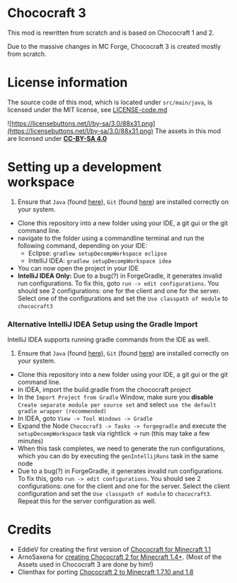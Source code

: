 # Chococraft 3
This mod is rewritten from scratch and is based on Chococraft 1 and 2.

Due to the massive changes in MC Forge, Chococraft 3 is created mostly from scratch.

# License information
The source code of this mod, which is located under `src/main/java`, is licensed under the MIT license, see [LICENSE-code.md](LICENSE-code.md)

![https://licensebuttons.net/l/by-sa/3.0/88x31.png](https://licensebuttons.net/l/by-sa/3.0/88x31.png)
The assets in this mod are licensed under [**CC-BY-SA 4.0**](https://creativecommons.org/licenses/by-sa/4.0/)

# Setting up a development workspace
1. Ensure that `Java` (found [here](http://www.oracle.com/technetwork/java/javase/downloads/jdk8-downloads-2133151.html)), `Git` (found [here](http://git-scm.com/)) are installed correctly on your system.
- Clone this repository into a new folder using your IDE, a git gui or the git command line.
- navigate to the folder using a commandline terminal and run the following command, depending on your IDE:
  - Eclipse: `gradlew setupDecompWorkspace eclipse`
  - IntelliJ IDEA: `gradlew setupDecompWorkspace idea`
- You can now open the project in your IDE
- **IntelliJ IDEA Only:** Due to a bug(?) in ForgeGradle, it generates invalid run configurations. To fix this, goto `run -> edit configurations`. You should see 2 configurations: one for the client and one for the server. Select one of the configurations and set the `Use classpath of module` to `chococraft3`

### Alternative IntelliJ IDEA Setup using the Gradle Import
IntelliJ IDEA supports running gradle commands from the IDE as well.
1. Ensure that `Java` (found [here](http://www.oracle.com/technetwork/java/javase/downloads/jdk8-downloads-2133151.html)), `Git` (found [here](http://git-scm.com/)) are installed correctly on your system.
- Clone this repository into a new folder using your IDE, a git gui or the git command line.
- In IDEA, import the build.gradle from the chococraft project
- In the `Import Project from Gradle` Window, make sure you **disable** `Create separate module per source set` and select `use the default gradle wrapper (recommended)`
- In IDEA, goto `View -> Tool Windows -> Gradle`
- Expand the Node `Chococraf3 -> Tasks -> forgegradle` and execute the `setupDecompWorkspace` task via rightlick -> run (this may take a few minutes)
- When this task completes, we need to generate the run configurations, which you can do by executing the `genIntellijRuns` task in the same node
- Due to a bug(?) in ForgeGradle, it generates invalid run configurations. To fix this, goto `run -> edit configurations`. You should see 2 configurations: one for the client and one for the server. Select the client configuration and set the `Use classpath of module` to `chococraft3`. Repeat this for the server configuration as well.

# Credits
* EddieV for creating the first version of [Chococraft for Minecraft 1.1](http://www.minecraftforum.net/forums/search?by-author=EddieV&page=5&search-thread-id=1280466)
* ArnoSaxena for [creating Chococraft 2 for Minecraft 1.4+](http://www.minecraftforum.net/forums/mapping-and-modding/minecraft-mods/1282382-1-6-x-1-5-x-forge-torojimas-chococraft-3-0-3). (Most of the Assets used in Chococraft 3 are done by him!)
* Clienthax for porting [Chococraft 2 to Minecraft 1.7.10 and 1.8](http://www.minecraftforum.net/forums/mapping-and-modding/minecraft-mods/2269183-1-8-clienthaxs-chococraft-2-happiness-distilled)
